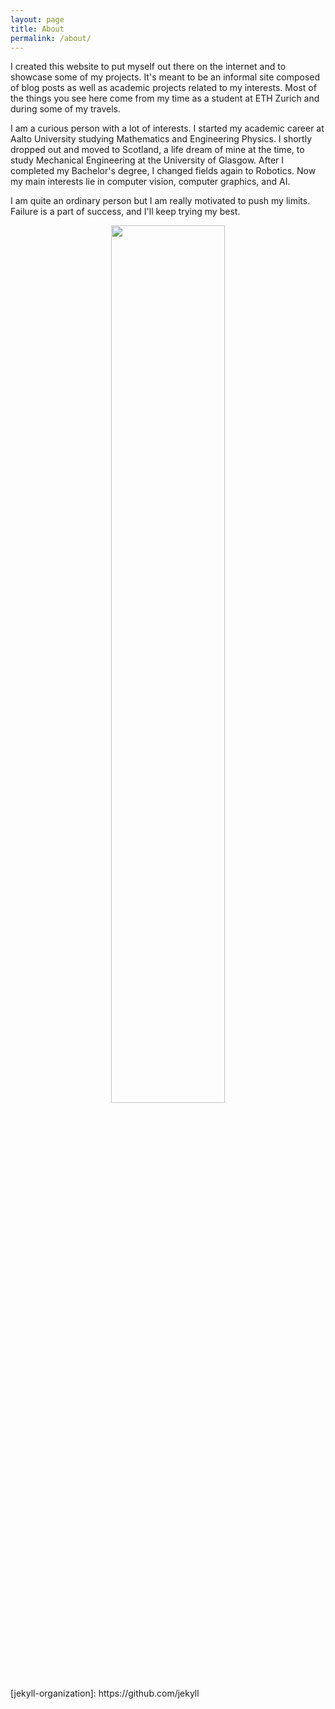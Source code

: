 ```yaml
---
layout: page
title: About
permalink: /about/
---
```

I created this website to put myself out there on the internet and to showcase some of my projects. It's meant to be an informal site composed of blog posts as well as academic projects related to my interests. Most of the things you see here come from my time as a student at ETH Zurich and during some of my travels.

I am a curious person with a lot of interests. I started my academic career at Aalto University studying Mathematics and Engineering Physics. I shortly dropped out and moved to Scotland, a life dream of mine at the time, to study Mechanical Engineering at the University of Glasgow. After I completed my Bachelor's degree, I changed fields again to Robotics. Now my main interests lie in computer vision, computer graphics, and AI. 

I am quite an ordinary person but I am really motivated to push my limits. Failure is a part of success, and I'll keep trying my best. 

<!--<div class="table-responsive">
	<table class="table table-hover">
		<thead>
   <tbody><tr>
     <td style="word-wrap: break-word">
        <h3 align="left"><i>'No Man is an Island'</i></h3>
<pre style="background: white;word-wrap: break-word">No man is an island entire of itself; 
every man is a piece of the continent, a part of the main; 
if a clod be washed away by the sea, Europe 
is the less, as well as if a promontory were, as 
well as any manner of thy friends or of thine own were; 

any man's death diminishes me, 
because I am involved in mankind. 

And therefore never send to know for whom 
the bell tolls; it tolls for thee. 

- John Donne 
</pre>
     </td>
  </tr>
</tbody></thead></table>
-->

<div style="text-align: center;">
<img src="../assets/images/bicycle.jpg" class ="center" width="60%" height="60%">
</div>
[jekyll-organization]: https://github.com/jekyll
